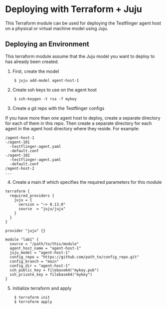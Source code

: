 # Deploying with Terraform + Juju

This Terraform module can be used for deploying the Testflinger agent
host on a physical or virtual machine model using Juju.

## Deploying an Environment

This terraform module assume that the Juju model you want to deploy
to has already been created.

1. First, create the model
```
    $ juju add-model agent-host-1
```

2. Create ssh keys to use on the agent host
```
    $ ssh-keygen -t rsa -f mykey
```

3. Create a git repo with the Testflinger configs

If you have more than one agent host to deploy, create a separate directory
for each of them in this repo. Then create a separate directory for each
agent in the agent host directory where they reside. For example:

```
/agent-host-1
-/agent-101
  -testflinger-agent.yaml
  -default.conf
-/agent-102
  -testflinger-agent.yaml
  -default.conf
/agent-host-2
...
```

4. Create a main.tf which specifies the required parameters for this module

```
terraform {
  required_providers {
    juju = {
      version = "~> 0.13.0"
      source  = "juju/juju"
    }
  }
}

provider "juju" {}

module "lab1" {
  source = "/path/to/this/module"
  agent_host_name = "agent-host-1"
  juju_model = "agent-host-1"
  config_repo = "https://github.com/path_to/config_repo.git"
  config_branch = "main"
  config_dir = "agent-host-1"
  ssh_public_key = filebase64("mykey.pub")
  ssh_private_key = filebase64("mykey")
}
```

5. Initialize terraform and apply
```
    $ terraform init
    $ terraform apply
```

